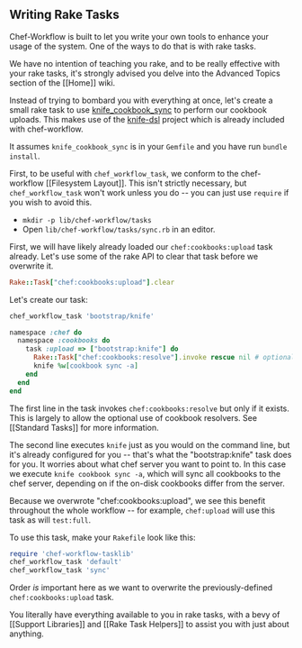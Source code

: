 Writing Rake Tasks
------------------

Chef-Workflow is built to let you write your own tools to enhance your usage of
the system. One of the ways to do that is with rake tasks.

We have no intention of teaching you rake, and to be really effective with your
rake tasks, it's strongly advised you delve into the Advanced Topics section of
the [[Home]] wiki.

Instead of trying to bombard you with everything at once, let's create a small
rake task to use
[knife_cookbook_sync](https://github.com/erikh/knife_cookbook_sync) to perform
our cookbook uploads. This makes use of the
[knife-dsl](https://github.com/chef-workflow/knife-dsl) project which is
already included with chef-workflow.

It assumes `knife_cookbook_sync` is in your `Gemfile` and you have run `bundle install`.

First, to be useful with `chef_workflow_task`, we conform to the chef-workflow
[[Filesystem Layout]]. This isn't strictly necessary, but `chef_workflow_task`
won't work unless you do -- you can just use `require` if you wish to avoid
this.

* `mkdir -p lib/chef-workflow/tasks`
* Open `lib/chef-workflow/tasks/sync.rb` in an editor.

First, we will have likely already loaded our `chef:cookbooks:upload` task
already. Let's use some of the rake API to clear that task before we overwrite
it. 

```ruby
Rake::Task["chef:cookbooks:upload"].clear
```

Let's create our task:

```ruby
chef_workflow_task 'bootstrap/knife'

namespace :chef do
  namespace :cookbooks do
    task :upload => ["bootstrap:knife"] do
      Rake::Task["chef:cookbooks:resolve"].invoke rescue nil # optional, see below
      knife %w[cookbook sync -a]
    end
  end
end
```

The first line in the task invokes `chef:cookbooks:resolve` but only if it
exists. This is largely to allow the optional use of cookbook resolvers. See
[[Standard Tasks]] for more information.

The second line executes `knife` just as you would on the command line, but
it's already configured for you -- that's what the "bootstrap:knife" task does
for you. It worries about what chef server you want to point to. In this case
we execute `knife cookbook sync -a`, which will sync all cookbooks to the
chef server, depending on if the on-disk cookbooks differ from the server.

Because we overwrote "chef:cookbooks:upload", we see this benefit throughout
the whole workflow -- for example, `chef:upload` will use this task as will
`test:full`.

To use this task, make your `Rakefile` look like this:

```ruby
require 'chef-workflow-tasklib'
chef_workflow_task 'default'
chef_workflow_task 'sync'
```

Order *is* important here as we want to overwrite the previously-defined
`chef:cookbooks:upload` task.

You literally have everything available to you in rake tasks, with a bevy of
[[Support Libraries]] and [[Rake Task Helpers]] to assist you with just about
anything.
